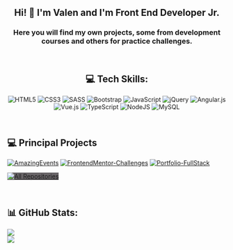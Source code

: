 <div align="center">
  <h2>Hi! 👋 I'm Valen and I'm Front End Developer Jr.</h2>
  <h3>Here you will find my own projects, some from development courses and others for practice challenges.</h3>
</div> 
<br/>
<div align="center">
  
## 💻 Tech Skills:
![HTML5](https://img.shields.io/badge/html5-%23E34F26.svg?style=for-the-badge&logo=html5&logoColor=white)
![CSS3](https://img.shields.io/badge/css3-%231572B6.svg?style=for-the-badge&logo=css3&logoColor=white)
![SASS](https://img.shields.io/badge/SASS-hotpink.svg?style=for-the-badge&logo=SASS&logoColor=white)
![Bootstrap](https://img.shields.io/badge/bootstrap-%23563D7C.svg?style=for-the-badge&logo=bootstrap&logoColor=white)
![JavaScript](https://img.shields.io/badge/javascript-%23323330.svg?style=for-the-badge&logo=javascript&logoColor=%23F7DF1E) 
![jQuery](https://img.shields.io/badge/jquery-%230769AD.svg?style=for-the-badge&logo=jquery&logoColor=white)
![Angular.js](https://img.shields.io/badge/angular.js-%23E23237.svg?style=for-the-badge&logo=angularjs&logoColor=white) 
![Vue.js](https://img.shields.io/badge/vuejs-%2335495e.svg?style=for-the-badge&logo=vuedotjs&logoColor=%234FC08D) 
![TypeScript](https://img.shields.io/badge/typescript-%23007ACC.svg?style=for-the-badge&logo=typescript&logoColor=white)
![NodeJS](https://img.shields.io/badge/node.js-6DA55F?style=for-the-badge&logo=node.js&logoColor=white) 
![MySQL](https://img.shields.io/badge/mysql-%2300f.svg?style=for-the-badge&logo=mysql&logoColor=white)
<br />
</div>
<br/>

## 💻 Principal Projects
[![AmazingEvents](https://github-readme-stats.vercel.app/api/pin/?username=Valentina-Assef&repo=AmazingEvents&theme=dracula&hide_border=false)](https://github.com/Valentina-Assef/AmazingEvents)
[![FrontendMentor-Challenges](https://github-readme-stats.vercel.app/api/pin/?username=Valentina-Assef&repo=FrontendMentor-Challenges&theme=dracula&hide_border=false)](https://github.com/Valentina-Assef/FrontendMentor-Challenges)
[![Portfolio-FullStack](https://github-readme-stats.vercel.app/api/pin/?username=Valentina-Assef&repo=Portfolio-FullStack&theme=dracula&hide_border=false)](https://github.com/Valentina-Assef/Portfolio-FullStack)

<p align="left">
  <a href="https://github.com/Valentina-Assef?tab=repositories" target="_blank" style="background-color: #686467 !important;"><img alt="All Repositories" title="All Repositories" src="https://img.shields.io/badge/-All%20Repos-2962FF?style=for-the-badge&logo=koding&logoColor=white"/></a>
</p>
<br/>

## 📊 GitHub Stats:
![](https://github-readme-stats.vercel.app/api?username=Valentina-Assef&theme=dracula&hide_border=false&include_all_commits=false&count_private=false)<br/>
![](https://github-readme-stats.vercel.app/api/top-langs/?username=Valentina-Assef&theme=dracula&hide_border=false&include_all_commits=false&count_private=false&layout=compact)
